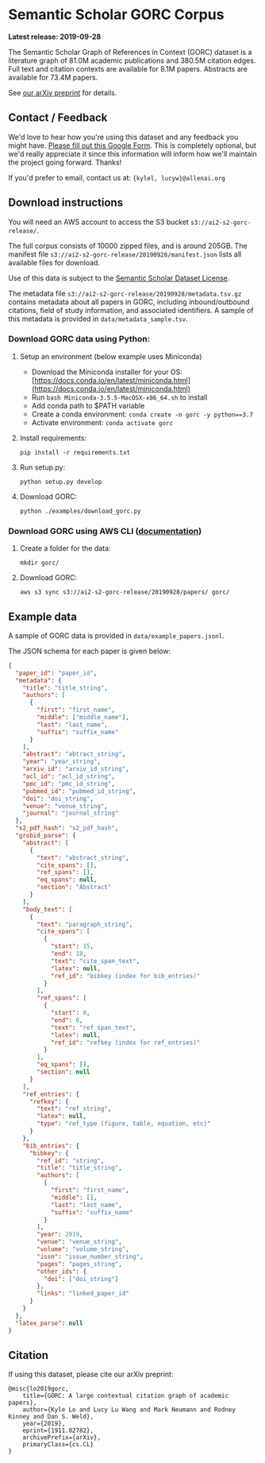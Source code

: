 # Semantic Scholar GORC Corpus

**Latest release: 2019-09-28**

The Semantic Scholar Graph of References in Context (GORC) dataset is a literature graph of 81.0M academic publications and 380.5M citation edges. 
Full text and citation contexts are available for 8.1M papers. Abstracts are available for 73.4M papers.

See [our arXiv preprint](https://arxiv.org/abs/1911.02782) for details.

## Contact / Feedback

We'd love to hear how you're using this dataset and any feedback you might have.  [Please fill out this Google Form](https://forms.gle/vB4T481sd65rfnir8).  This is completely optional, but we'd really appreciate it since this information will inform how we'll maintain the project going forward.  Thanks!

If you'd prefer to email, contact us at:  `{kylel, lucyw}@allenai.org`


## Download instructions

You will need an AWS account to access the S3 bucket `s3://ai2-s2-gorc-release/`.

The full corpus consists of 10000 zipped files, and is around 205GB. The manifest file `s3://ai2-s2-gorc-release/20190928/manifest.json` lists all available files for download.

Use of this data is subject to the [Semantic Scholar Dataset License](http://api.semanticscholar.org/corpus/legal/).

The metadata file `s3://ai2-s2-gorc-release/20190928/metadata.tsv.gz` contains metadata about all papers in GORC, including inbound/outbound citations, field of study information, and associated identifiers. A sample of this metadata is provided in `data/metadata_sample.tsv`.

### Download GORC data using Python:

1. Setup an environment (below example uses Miniconda)
    * Download the Miniconda installer for your OS: [https://docs.conda.io/en/latest/miniconda.html](https://docs.conda.io/en/latest/miniconda.html)
    * Run `bash Miniconda-3.5.5-MacOSX-x86_64.sh` to install
    * Add conda path to $PATH variable
    * Create a conda environment: `conda create -n gorc -y python==3.7`
    * Activate environment: `conda activate gorc`

2. Install requirements:
    
    `pip install -r requirements.txt`
    
3. Run setup.py:
    
    `python setup.py develop`
    
4. Download GORC:
 
    `python ./examples/download_gorc.py`

### Download GORC using AWS CLI ([documentation](https://aws.amazon.com/cli/))

1. Create a folder for the data:

    `mkdir gorc/`
    
2. Download GORC:
    
    `aws s3 sync s3://ai2-s2-gorc-release/20190928/papers/ gorc/`




## Example data

A sample of GORC data is provided in `data/example_papers.jsonl`. 

The JSON schema for each paper is given below:

```json
{
  "paper_id": "paper_id",
  "metadata": {
    "title": "title_string",
    "authors": [
      {
        "first": "first_name",
        "middle": ["middle_name"],
        "last": "last_name",
        "suffix": "suffix_name"
      }
    ],
    "abstract": "abtract_string",
    "year": "year_string",
    "arxiv_id": "arxiv_id_string",
    "acl_id": "acl_id_string",
    "pmc_id": "pmc_id_string",
    "pubmed_id": "pubmed_id_string",
    "doi": "doi_string",
    "venue": "venue_string",
    "journal": "journal_string"
  },
  "s2_pdf_hash": "s2_pdf_hash",
  "grobid_parse": {
    "abstract": [
      {
        "text": "abstract_string",
        "cite_spans": [],
        "ref_spans": [],
        "eq_spans": null,
        "section": "Abstract"
      }
    ],
    "body_text": [
      {
        "text": "paragraph_string",
        "cite_spans": [
          {
            "start": 15,
            "end": 18,
            "text": "cite_span_text",
            "latex": null,
            "ref_id": "bibkey (index for bib_entries)"
          }
        ],
        "ref_spans": [
          {
            "start": 0,
            "end": 8,
            "text": "ref_span_text",
            "latex": null,
            "ref_id": "refkey (index for ref_entries)"
          }
        ],
        "eq_spans": [],
        "section": null
      }
    ],
    "ref_entries": {
      "refkey": {
        "text": "ref_string",
        "latex": null,
        "type": "ref_type (figure, table, equation, etc)"
      }
    },
    "bib_entries": {
      "bibkey": {
        "ref_id": "string",
        "title": "title_string",
        "authors": [
          {
            "first": "first_name",
            "middle": [],
            "last": "last_name",
            "suffix": "suffix_name"
          }
        ],
        "year": 2019,
        "venue": "venue_string",
        "volume": "volume_string",
        "issn": "issue_number_string",
        "pages": "pages_string",
        "other_ids": {
          "doi": ["doi_string"]
        },
        "links": "linked_paper_id"
      }
    }
  },
  "latex_parse": null
}
```

## Citation

If using this dataset, please cite our arXiv preprint:

```
@misc{lo2019gorc,
    title={GORC: A large contextual citation graph of academic papers},
    author={Kyle Lo and Lucy Lu Wang and Mark Neumann and Rodney Kinney and Dan S. Weld},
    year={2019},
    eprint={1911.02782},
    archivePrefix={arXiv},
    primaryClass={cs.CL}
}
```
